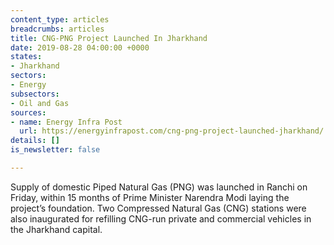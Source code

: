 ```yaml
---
content_type: articles
breadcrumbs: articles
title: CNG-PNG Project Launched In Jharkhand
date: 2019-08-28 04:00:00 +0000
states:
- Jharkhand
sectors:
- Energy
subsectors:
- Oil and Gas
sources:
- name: Energy Infra Post
  url: https://energyinfrapost.com/cng-png-project-launched-jharkhand/
details: []
is_newsletter: false

---
```

Supply of domestic Piped Natural Gas (PNG) was launched in Ranchi on Friday, within 15 months of Prime Minister Narendra Modi laying the project’s foundation. Two Compressed Natural Gas (CNG) stations were also inaugurated for refilling CNG-run private and commercial vehicles in the Jharkhand capital.
